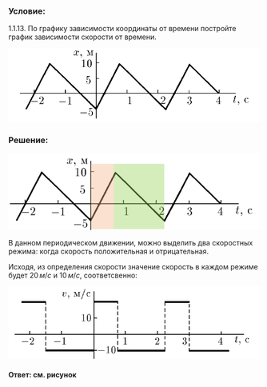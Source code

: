 ###  Условие: 

$1.1.13.$ По графику зависимости координаты от времени постройте график зависимости скорости от времени. 

![ Для 1.1.13 |971x284, 59%](../../img/1.1.13/statement.png)

###  Решение: 

![ Две разные скорости |886x271, 59%](../../img/1.1.13/01.png)

В данном периодическом движении, можно выделить два скоростных режима: когда скорость положительная и отрицательная. 

Исходя, из определения скорости значение скорость в каждом режиме будет $20 \, м/с$ и $10 \, м/с$, соответсвенно: 

![ Искомый график скорости |730x210, 59%](../../img/1.1.13/sol.png) 


####  Ответ: см. рисунок

  

